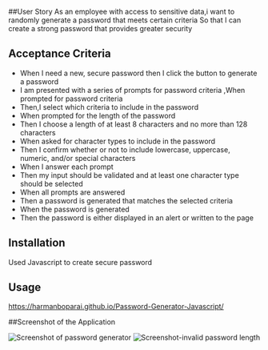 ##User Story
As an employee with access to sensitive data,i want to randomly generate a password that meets certain criteria
So that I can create a strong password that provides greater security

## Acceptance Criteria
* When I need a new, secure password then I click the button to generate a password
* I am presented with a series of prompts for password criteria ,When prompted for password criteria
* Then,I select which criteria to include in the password
* When prompted for the length of the password
* Then I choose a length of at least 8 characters and no more than 128 characters
* When asked for character types to include in the password
* Then I confirm whether or not to include lowercase, uppercase, numeric, and/or special characters 
* When I answer each prompt
* Then my input should be validated and at least one character type should be selected
* When all prompts are answered
* Then a password is generated that matches the selected criteria
* When the password is generated
* Then the password is either displayed in an alert or written to the page

## Installation
Used Javascript to create secure password

## Usage
https://harmanboparai.github.io/Password-Generator-Javascript/

##Screenshot of the Application

![Screenshot of password generator](https://user-images.githubusercontent.com/112586779/190838860-4ef2c933-3085-4038-ae90-efb5deb53a86.png)
![Screenshot-invalid password length](https://user-images.githubusercontent.com/112586779/190838862-c8351a0b-9201-44bf-b386-45049c472e14.png)
